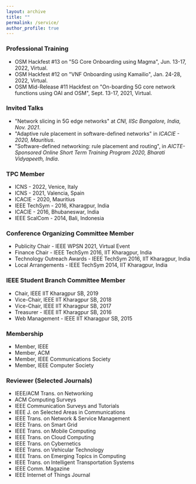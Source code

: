```yaml
---
layout: archive
title: ""
permalink: /service/
author_profile: true
---
```

<h3>Professional Training</h3>

* OSM Hackfest #13 on "5G Core Onboarding using Magma", Jun. 13-17, 2022, Virtual.
* OSM Hackfest #12 on "VNF Onboarding using Kamailio", Jan. 24-28, 2022, Virtual.
* OSM Mid-Release #11 Hackfest on "On-boarding 5G core network functions using OAI and OSM", Sept. 13-17, 2021, Virtual.

<h3>Invited Talks</h3>

* "Network slicing in 5G edge networks" at <i>CNI, IISc Bangalore, India, Nov. 2021</i>.
* "Adaptive rule placement in software-defined networks" in <i>ICACIE - 2020, Mauritius</i>.
* "Software-defined networking: rule placement and routing", in <i>AICTE-Sponsored Online Short Term Training Program 2020, Bharati Vidyapeeth, India</i>.


<h3>TPC Member</h3>

* ICNS - 2022, Venice, Italy
* ICNS - 2021, Valencia, Spain
* ICACIE - 2020, Mauritius
* IEEE TechSym - 2016, Kharagpur, India
* ICACIE - 2016, Bhubaneswar, India
* IEEE ScalCom - 2014, Bali, Indonesia


<h3>Conference Organizing Committee Member</h3>

* Publicity Chair - IEEE WPSN 2021, Virtual Event
* Finance Chair - IEEE TechSym 2016, IIT Kharagpur, India
* Technology Outreach Awards - IEEE TechSym 2016, IIT Kharagpur, India
* Local Arrangements - IEEE TechSym 2014, IIT Kharagpur, India


<h3>IEEE Student Branch Committee Member</h3>

* Chair, IEEE IIT Kharagpur SB, 2019
* Vice-Chair, IEEE IIT Kharagpur SB, 2018
* Vice-Chair, IEEE IIT Kharagpur SB, 2017
* Treasurer - IEEE IIT Kharagpur SB, 2016
* Web Management - IEEE IIT Kharagpur SB, 2015


<h3>Membership</h3>

* Member, IEEE
* Member, ACM
* Member, IEEE Communications Society
* Member, IEEE Computer Society


<h3>Reviewer (Selected Journals)</h3>

* IEEE/ACM Trans. on Networking
* ACM Computing Surveys
* IEEE Communication Surveys and Tutorials
* IEEE J. on Selected Areas in Communications
* IEEE Trans. on Network & Service Management
* IEEE Trans. on Smart Grid
* IEEE Trans. on Mobile Computing
* IEEE Trans. on Cloud Computing
* IEEE Trans. on Cybernetics
* IEEE Trans. on Vehicular Technology
* IEEE Trans. on Emerging Topics in Computing
* IEEE Trans. on Intelligent Transportation Systems
* IEEE Comm. Magazine
* IEEE Internet of Things Journal
